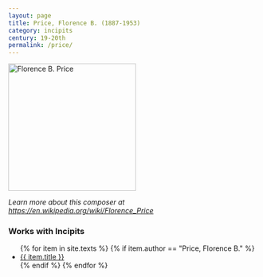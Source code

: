 ```yaml
---
layout: page
title: Price, Florence B. (1887-1953)
category: incipits
century: 19-20th
permalink: /price/
---
```


<a title="Florence B. Price" href="https://i.pinimg.com/736x/09/6e/eb/096eeb13d7787a2b2682851c7489833f--composers-orchestra.jpg"><img width="256" img align="middle" alt="Florence B. Price" src="https://i.pinimg.com/736x/09/6e/eb/096eeb13d7787a2b2682851c7489833f--composers-orchestra.jpg"></a>

*Learn more about this composer at <a href="https://en.wikipedia.org/wiki/Florence_Price" target="_blank">https://en.wikipedia.org/wiki/Florence_Price</a>*
<br/>

### Works with Incipits
<ul class="texts">
    {% for item in site.texts %}
      {% if item.author == "Price, Florence B." %}
          <li class="text-title">
          <a href="{{ site.baseurl }}{{ item.url }}">
        {{ item.title }}
              </a>
    </li>
      {% endif %}
    {% endfor %}
</ul>

